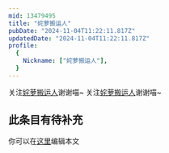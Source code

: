 ```yaml
---
mid: 13479495
title: "姹萝搬运人"
pubDate: "2024-11-04T11:22:11.817Z"
updatedDate: "2024-11-04T11:22:11.817Z"
profile:
  {
    Nickname: ["姹萝搬运人"],
  }
---
```


关注[姹萝搬运人](https://space.bilibili.com/13479495)谢谢喵~ 关注[姹萝搬运人](https://space.bilibili.com/13479495)谢谢喵~

## 此条目有待补充
你可以在[这里](https://github.com/Yuhanawa/VTuber.ICU/edit/master/src/content/v/姹萝搬运人/index.md)编辑本文
